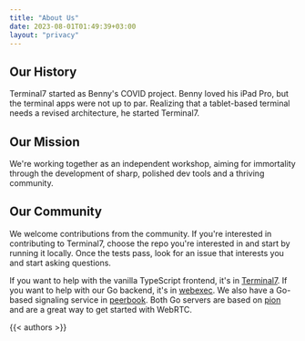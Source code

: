 ```yaml
---
title: "About Us"
date: 2023-08-01T01:49:39+03:00
layout: "privacy"
---
```


## Our History

Terminal7 started as Benny's COVID project. Benny loved his iPad Pro, but the
terminal apps were not up to par. Realizing that a tablet-based terminal needs
a revised architecture, he started Terminal7.

## Our Mission

We're working
together as an independent workshop, aiming for immortality through the development
of sharp, polished dev tools and a thriving community.

## Our Community

We welcome contributions from the community. If you're interested in contributing
to Terminal7, choose the repo you're interested in and start by running it locally.
Once the tests pass, look for an issue that interests you and start asking questions.

If you want to help with the vanilla TypeScript frontend,
it's in [Terminal7](https://github.com/tuzig/terminal7).
If you want to help with our Go backend, it's in [webexec](https://github.com/tuzig/webexec).
We also have a Go-based signaling service in [peerbook](https://github.com/tuzig/peerbook).
Both Go servers are based on [pion](https://pion.ly) and are a great way to get started
with WebRTC.

{{< authors >}}
